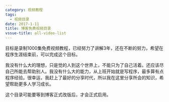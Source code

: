 ```yaml
---
category: 视频教程
tags:
  - 视频目录
date: 2017-1-11
title: 博客免费视频目录
vssue-title: all-video-list
---
```


目标是录制1000集免费视频教程，已经努力了讲解3年，还在不断的努力，希望在程序生涯结束前，可以完成这个目标。

我没有什么大的理想，只是觉的人到这个世界上，不能只为了自己活着。还应该尽自己所能去帮助别人。我没有什么大的能力，从上班开始就是写程序，最多算有点程序经验。很幸运，我赶上了最好的分享时代，所以我在这里分享所会的知识，希望帮助更多人学习成长。

<!-- more -->

这个目录可能要等到博客正式改版后，才会正式启用。